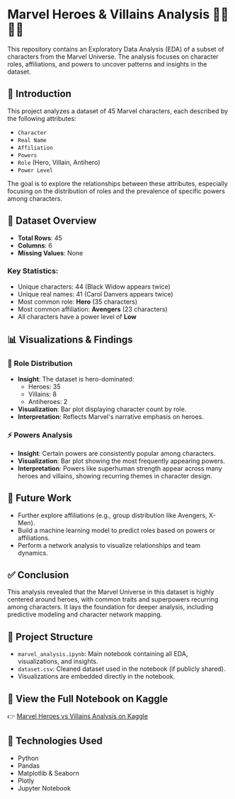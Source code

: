 # Marvel Heroes & Villains Analysis 🦸‍♂️🦹‍♀️
This repository contains an Exploratory Data Analysis (EDA) of a subset of characters from the Marvel Universe. The analysis focuses on character roles, affiliations, and powers to uncover patterns and insights in the dataset.

## 📌 Introduction

This project analyzes a dataset of 45 Marvel characters, each described by the following attributes:

- `Character`
- `Real Name`
- `Affiliation`
- `Powers`
- `Role` (Hero, Villain, Antihero)
- `Power Level`

The goal is to explore the relationships between these attributes, especially focusing on the distribution of roles and the prevalence of specific powers among characters.

## 🧾 Dataset Overview

- **Total Rows**: 45  
- **Columns**: 6  
- **Missing Values**: None  

### Key Statistics:
- Unique characters: 44 (Black Widow appears twice)
- Unique real names: 41 (Carol Danvers appears twice)
- Most common role: **Hero** (35 characters)
- Most common affiliation: **Avengers** (23 characters)
- All characters have a power level of **Low**

## 📊 Visualizations & Findings

### 🦸 Role Distribution
- **Insight**: The dataset is hero-dominated:  
  - Heroes: 35  
  - Villains: 8  
  - Antiheroes: 2  
- **Visualization**: Bar plot displaying character count by role.
- **Interpretation**: Reflects Marvel's narrative emphasis on heroes.

### ⚡ Powers Analysis
- **Insight**: Certain powers are consistently popular among characters.
- **Visualization**: Bar plot showing the most frequently appearing powers.
- **Interpretation**: Powers like superhuman strength appear across many heroes and villains, showing recurring themes in character design.

## 🚀 Future Work

- Further explore affiliations (e.g., group distribution like Avengers, X-Men).
- Build a machine learning model to predict roles based on powers or affiliations.
- Perform a network analysis to visualize relationships and team dynamics.

## ✅ Conclusion

This analysis revealed that the Marvel Universe in this dataset is highly centered around heroes, with common traits and superpowers recurring among characters. It lays the foundation for deeper analysis, including predictive modeling and character network mapping.

## 📂 Project Structure

- `marvel_analysis.ipynb`: Main notebook containing all EDA, visualizations, and insights.
- `dataset.csv`: Cleaned dataset used in the notebook (if publicly shared).
- Visualizations are embedded directly in the notebook.

## 📎 View the Full Notebook on Kaggle

👉 [Marvel Heroes vs Villains Analysis on Kaggle](https://www.kaggle.com/code/busradeveci/marvel-heroes-villains-analysis)

## 🧠 Technologies Used
- Python
- Pandas
- Matplotlib & Seaborn
- Plotly
- Jupyter Notebook
